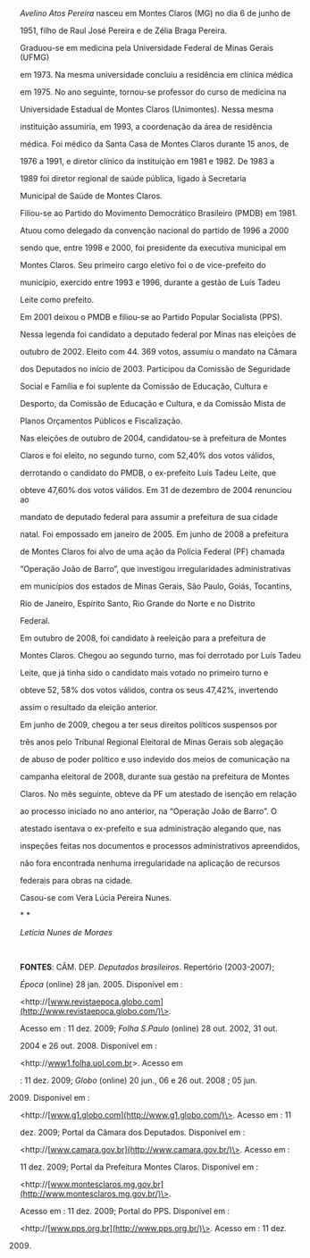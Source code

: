 

 



*Avelino Atos Pereira* nasceu em Montes Claros (MG) no dia 6 de junho de

1951, filho de Raul José Pereira e de Zélia Braga Pereira.



Graduou-se em medicina pela Universidade Federal de Minas Gerais (UFMG)

em 1973. Na mesma universidade concluiu a residência em clínica médica

em 1975. No ano seguinte, tornou-se professor do curso de medicina na

Universidade Estadual de Montes Claros (Unimontes). Nessa mesma

instituição assumiria, em 1993, a coordenação da área de residência

médica. Foi médico da Santa Casa de Montes Claros durante 15 anos, de

1976 a 1991, e diretor clínico da instituição em 1981 e 1982. De 1983 a

1989 foi diretor regional de saúde pública, ligado à Secretaria

Municipal de Saúde de Montes Claros.



Filiou-se ao Partido do Movimento Democrático Brasileiro (PMDB) em 1981.

Atuou como delegado da convenção nacional do partido de 1996 a 2000

sendo que, entre 1998 e 2000, foi presidente da executiva municipal em

Montes Claros. Seu primeiro cargo eletivo foi o de vice-prefeito do

município, exercido entre 1993 e 1996, durante a gestão de Luís Tadeu

Leite como prefeito.



Em 2001 deixou o PMDB e filiou-se ao Partido Popular Socialista (PPS).

Nessa legenda foi candidato a deputado federal por Minas nas eleições de

outubro de 2002. Eleito com 44. 369 votos, assumiu o mandato na Câmara

dos Deputados no início de 2003. Participou da Comissão de Seguridade

Social e Família e foi suplente da Comissão de Educação, Cultura e

Desporto, da Comissão de Educação e Cultura, e da Comissão Mista de

Planos Orçamentos Públicos e Fiscalização.



Nas eleições de outubro de 2004, candidatou-se à prefeitura de Montes

Claros e foi eleito, no segundo turno, com 52,40% dos votos válidos,

derrotando o candidato do PMDB, o ex-prefeito Luís Tadeu Leite, que

obteve 47,60% dos votos válidos. Em 31 de dezembro de 2004 renunciou ao

mandato de deputado federal para assumir a prefeitura de sua cidade

natal. Foi empossado em janeiro de 2005. Em junho de 2008 a prefeitura

de Montes Claros foi alvo de uma ação da Polícia Federal (PF) chamada

“Operação João de Barro”, que investigou irregularidades administrativas

em municípios dos estados de Minas Gerais, São Paulo, Goiás, Tocantins,

Rio de Janeiro, Espírito Santo, Rio Grande do Norte e no Distrito

Federal.



Em outubro de 2008, foi candidato à reeleição para a prefeitura de

Montes Claros. Chegou ao segundo turno, mas foi derrotado por Luís Tadeu

Leite, que já tinha sido o candidato mais votado no primeiro turno e

obteve 52, 58% dos votos válidos, contra os seus 47,42%, invertendo

assim o resultado da eleição anterior. 



Em junho de 2009, chegou a ter seus direitos políticos suspensos por

três anos pelo Tribunal Regional Eleitoral de Minas Gerais sob alegação

de abuso de poder político e uso indevido dos meios de comunicação na

campanha eleitoral de 2008, durante sua gestão na prefeitura de Montes

Claros. No mês seguinte, obteve da PF um atestado de isenção em relação

ao processo iniciado no ano anterior, na “Operação João de Barro”. O

atestado isentava o ex-prefeito e sua administração alegando que, nas

inspeções feitas nos documentos e processos administrativos apreendidos,

não fora encontrada nenhuma irregularidade na aplicação de recursos

federais para obras na cidade.



Casou-se com Vera Lúcia Pereira Nunes.



* *



*Letícia Nunes de Moraes*



 



**FONTES**: CÂM. DEP. *Deputados brasileiros*. Repertório (2003-2007);

*Época* (online) 28 jan. 2005. Disponível em :

\<http://[www.revistaepoca.globo.com](http://www.revistaepoca.globo.com/)\>.

Acesso em : 11 dez. 2009; *Folha S.Paulo* (online) 28 out. 2002, 31 out.

2004 e 26 out. 2008. Disponível em :

\<http://[www1.folha.uol.com.br](http://www.folha.com.br/)\>. Acesso em

: 11 dez. 2009; *Globo* (online) 20 jun., 06 e 26 out. 2008 ; 05 jun.

2009. Disponível em :

\<http://[www.g1.globo.com](http://www.g1.globo.com/)\>. Acesso em : 11

dez. 2009; Portal da Câmara dos Deputados. Disponível em :

\<http://[www.camara.gov.br](http://www.camara.gov.br/)\>. Acesso em :

11 dez. 2009; Portal da Prefeitura Montes Claros. Disponível em :

\<http://[www.montesclaros.mg.gov.br](http://www.montesclaros.mg.gov.br/)\>.

Acesso em : 11 dez. 2009; Portal do PPS. Disponível em :

\<http://[www.pps.org.br](http://www.pps.org.br/)\>. Acesso em : 11 dez.

2009.



 



 



 

